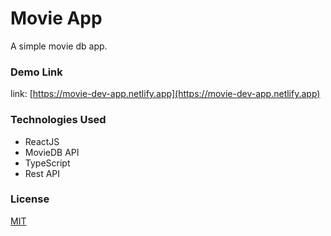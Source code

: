 # Movie App

A simple movie db app.

### Demo Link

link: [https://movie-dev-app.netlify.app](https://movie-dev-app.netlify.app)

### Technologies Used

- ReactJS
- MovieDB API
- TypeScript
- Rest API

### License

[MIT](https://choosealicense.com/licenses/mit/)

